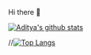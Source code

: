 Hi there 👋

[![Aditya's github stats](https://github-readme-stats.vercel.app/api?username=Addy-exe&count_private=true&show_icons=true&theme=radical&hide_rank=false)](https://github.com/anuraghazra/github-readme-stats)

 //[![Top Langs](https://github-readme-stats.vercel.app/api/top-langs/?username=Addy-exe)](https://github.com/anuraghazra/github-readme-stats)
